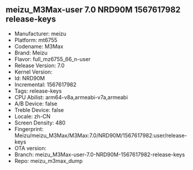 ## meizu_M3Max-user 7.0 NRD90M 1567617982 release-keys
- Manufacturer: meizu
- Platform: mt6755
- Codename: M3Max
- Brand: Meizu
- Flavor: full_mz6755_66_n-user
- Release Version: 7.0
- Kernel Version: 
- Id: NRD90M
- Incremental: 1567617982
- Tags: release-keys
- CPU Abilist: arm64-v8a,armeabi-v7a,armeabi
- A/B Device: false
- Treble Device: false
- Locale: zh-CN
- Screen Density: 480
- Fingerprint: Meizu/meizu_M3Max/M3Max:7.0/NRD90M/1567617982:user/release-keys
- OTA version: 
- Branch: meizu_M3Max-user-7.0-NRD90M-1567617982-release-keys
- Repo: meizu_m3max_dump
